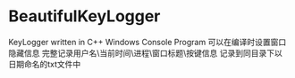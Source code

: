 # BeautifulKeyLogger
KeyLogger written in C++
Windows Console Program 可以在编译时设置窗口隐藏信息
完整记录用户名\当前时间\进程\窗口标题\按键信息
记录到同目录下以日期命名的txt文件中
